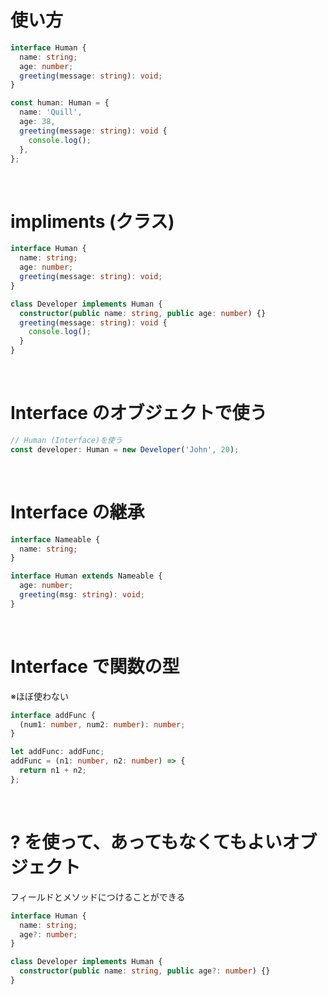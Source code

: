 # 使い方

```ts
interface Human {
  name: string;
  age: number;
  greeting(message: string): void;
}

const human: Human = {
  name: 'Quill',
  age: 38,
  greeting(message: string): void {
    console.log();
  },
};
```

<br />

# impliments (クラス)

```ts
interface Human {
  name: string;
  age: number;
  greeting(message: string): void;
}

class Developer implements Human {
  constructor(public name: string, public age: number) {}
  greeting(message: string): void {
    console.log();
  }
}
```

<br />

# Interface のオブジェクトで使う

```ts
// Human (Interface)を使う
const developer: Human = new Developer('John', 20);
```

<br />

# Interface の継承

```ts
interface Nameable {
  name: string;
}

interface Human extends Nameable {
  age: number;
  greeting(msg: string): void;
}
```

<br />

# Interface で関数の型

※ほぼ使わない

```ts
interface addFunc {
  (num1: number, num2: number): number;
}

let addFunc: addFunc;
addFunc = (n1: number, n2: number) => {
  return n1 + n2;
};
```

<br />

# ? を使って、あってもなくてもよいオブジェクト

フィールドとメソッドにつけることができる

```ts
interface Human {
  name: string;
  age?: number;
}

class Developer implements Human {
  constructor(public name: string, public age?: number) {}
}
```
